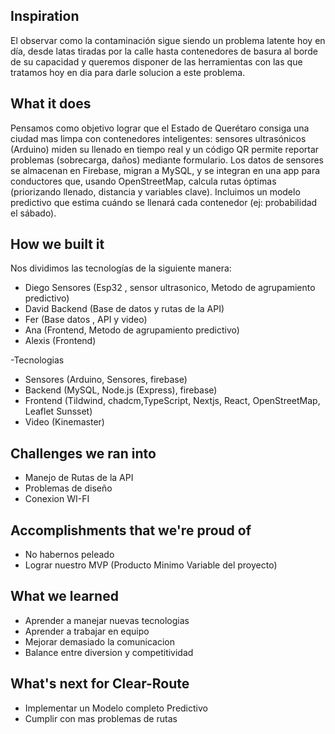 ## Inspiration
El observar como la contaminación sigue siendo un problema latente hoy en día, desde latas tiradas por la calle hasta contenedores de basura al borde de su capacidad y queremos disponer de las herramientas con las que tratamos hoy en dia para darle solucion a este problema.
## What it does
Pensamos como objetivo lograr que el Estado de Querétaro consiga una ciudad mas limpa con contenedores inteligentes: sensores ultrasónicos (Arduino) miden su llenado en tiempo real y un código QR permite reportar problemas (sobrecarga, daños) mediante formulario. Los datos de sensores se almacenan en Firebase, migran a MySQL, y se integran en una app para conductores que, usando OpenStreetMap, calcula rutas óptimas (priorizando llenado, distancia y variables clave). Incluimos un modelo predictivo que estima cuándo se llenará cada contenedor (ej: probabilidad el sábado).
## How we built it
Nos dividimos las tecnologías de la siguiente manera: 
-  Diego Sensores (Esp32 , sensor ultrasonico, Metodo de agrupamiento predictivo)
- David Backend (Base de datos y rutas de la API) 
- Fer (Base datos , API y video)
- Ana (Frontend,  Metodo de agrupamiento predictivo)
- Alexis (Frontend)


-Tecnologias
- Sensores (Arduino, Sensores, firebase)
- Backend (MySQL, Node.js (Express), firebase)
- Frontend (Tildwind, chadcm,TypeScript, Nextjs, React, OpenStreetMap, Leaflet Sunsset)
- Video (Kinemaster)

## Challenges we ran into
- Manejo de Rutas de la API
- Problemas de diseño
- Conexion WI-FI

## Accomplishments that we're proud of
- No habernos peleado
- Lograr nuestro MVP (Producto Minimo Variable del proyecto)
## What we learned
- Aprender a manejar nuevas tecnologias
- Aprender a trabajar en equipo
- Mejorar demasiado la comunicacion
- Balance entre diversion y competitividad
## What's next for Clear-Route
-  Implementar un Modelo completo Predictivo
- Cumplir con mas problemas de rutas
